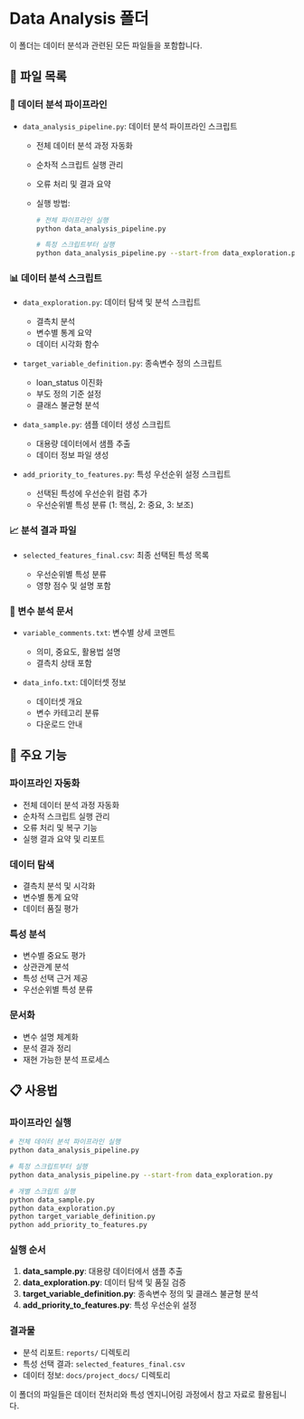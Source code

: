 # Data Analysis 폴더

이 폴더는 데이터 분석과 관련된 모든 파일들을 포함합니다.

## 📁 파일 목록

### 🚀 데이터 분석 파이프라인

- `data_analysis_pipeline.py`: 데이터 분석 파이프라인 스크립트

  - 전체 데이터 분석 과정 자동화
  - 순차적 스크립트 실행 관리
  - 오류 처리 및 결과 요약
  - 실행 방법:

    ```bash
    # 전체 파이프라인 실행
    python data_analysis_pipeline.py

    # 특정 스크립트부터 실행
    python data_analysis_pipeline.py --start-from data_exploration.py
    ```

### 📊 데이터 분석 스크립트

- `data_exploration.py`: 데이터 탐색 및 분석 스크립트

  - 결측치 분석
  - 변수별 통계 요약
  - 데이터 시각화 함수

- `target_variable_definition.py`: 종속변수 정의 스크립트

  - loan_status 이진화
  - 부도 정의 기준 설정
  - 클래스 불균형 분석

- `data_sample.py`: 샘플 데이터 생성 스크립트

  - 대용량 데이터에서 샘플 추출
  - 데이터 정보 파일 생성

- `add_priority_to_features.py`: 특성 우선순위 설정 스크립트
  - 선택된 특성에 우선순위 컬럼 추가
  - 우선순위별 특성 분류 (1: 핵심, 2: 중요, 3: 보조)

### 📈 분석 결과 파일

- `selected_features_final.csv`: 최종 선택된 특성 목록

  - 우선순위별 특성 분류
  - 영향 점수 및 설명 포함

### 📝 변수 분석 문서

- `variable_comments.txt`: 변수별 상세 코멘트

  - 의미, 중요도, 활용법 설명
  - 결측치 상태 포함

- `data_info.txt`: 데이터셋 정보
  - 데이터셋 개요
  - 변수 카테고리 분류
  - 다운로드 안내

## 🎯 주요 기능

### 파이프라인 자동화

- 전체 데이터 분석 과정 자동화
- 순차적 스크립트 실행 관리
- 오류 처리 및 복구 기능
- 실행 결과 요약 및 리포트

### 데이터 탐색

- 결측치 분석 및 시각화
- 변수별 통계 요약
- 데이터 품질 평가

### 특성 분석

- 변수별 중요도 평가
- 상관관계 분석
- 특성 선택 근거 제공
- 우선순위별 특성 분류

### 문서화

- 변수 설명 체계화
- 분석 결과 정리
- 재현 가능한 분석 프로세스

## 📋 사용법

### 파이프라인 실행

```bash
# 전체 데이터 분석 파이프라인 실행
python data_analysis_pipeline.py

# 특정 스크립트부터 실행
python data_analysis_pipeline.py --start-from data_exploration.py

# 개별 스크립트 실행
python data_sample.py
python data_exploration.py
python target_variable_definition.py
python add_priority_to_features.py
```

### 실행 순서

1. **data_sample.py**: 대용량 데이터에서 샘플 추출
2. **data_exploration.py**: 데이터 탐색 및 품질 검증
3. **target_variable_definition.py**: 종속변수 정의 및 클래스 불균형 분석
4. **add_priority_to_features.py**: 특성 우선순위 설정

### 결과물

- 분석 리포트: `reports/` 디렉토리
- 특성 선택 결과: `selected_features_final.csv`
- 데이터 정보: `docs/project_docs/` 디렉토리

이 폴더의 파일들은 데이터 전처리와 특성 엔지니어링 과정에서 참고 자료로 활용됩니다.
